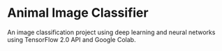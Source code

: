 # Animal Image Classifier
An image classification project using deep learning and neural networks using TensorFlow 2.0 API and Google Colab.


